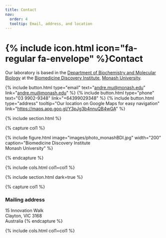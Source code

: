 ```yaml
---
title: Contact
nav:
  order: 4
  tooltip: Email, address, and location
---
```


# {% include icon.html icon="fa-regular fa-envelope" %}Contact

Our laboratory is based in the [Department of Biochemistry and Molecular Biology](https://www.monash.edu/discovery-institute/departments/biochemistry-and-molecular-biology) at the [Biomedicine Discovery Institute](https://www.monash.edu/discovery-institute), [Monash University](https://www.monash.edu). 

{%
  include button.html
  type="email"
  text="andre.mu@monash.edu"
  link="andre.mu@monash.edu"
%}
{%
  include button.html
  type="phone"
  text="03 9902-9348"
  link="+64399029348"
%}
{%
  include button.html
  type="address"
  tooltip="Our location on Google Maps for easy navigation"
  link="https://maps.app.goo.gl/Y3pJg3b4nnuQB4wGA"
%}

{% include section.html %}

{% capture col1 %}

{%
  include figure.html
  image="images/photo_monashBDI.jpg" width="200"
  caption="Biomedicine Discovery Institute<br/>
  Monash University"
%}

{% endcapture %}



{% include cols.html col1=col1  %}

{% include section.html dark=true %}

{% capture col1 %}
### Mailing address 
15 Innovation Walk<br/>
Clayton, VIC 3168<br/>
Australia
{% endcapture %}


{% include cols.html col1=col1 %}
